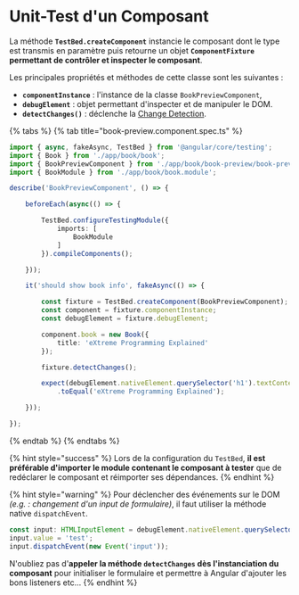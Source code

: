 # Unit-Test d'un Composant

La méthode **`TestBed.createComponent`** instancie le composant dont le type est transmis en paramètre puis retourne un objet **`ComponentFixture` permettant de contrôler et inspecter le composant**.

Les principales propriétés et méthodes de cette classe sont les suivantes :

* **`componentInstance`** : l'instance de la classe `BookPreviewComponent`,
* **`debugElement`** : objet permettant d'inspecter et de manipuler le DOM.
* **`detectChanges()`** : déclenche la [Change Detection](../../change-detection/).

{% tabs %}
{% tab title="book-preview.component.spec.ts" %}
```typescript
import { async, fakeAsync, TestBed } from '@angular/core/testing';
import { Book } from './app/book/book';
import { BookPreviewComponent } from './app/book/book-preview/book-preview.component';
import { BookModule } from './app/book/book.module';

describe('BookPreviewComponent', () => {

    beforeEach(async(() => {

        TestBed.configureTestingModule({
            imports: [
                BookModule
            ]
        }).compileComponents();

    }));

    it('should show book info', fakeAsync(() => {

        const fixture = TestBed.createComponent(BookPreviewComponent);
        const component = fixture.componentInstance;
        const debugElement = fixture.debugElement;

        component.book = new Book({
            title: 'eXtreme Programming Explained'
        });

        fixture.detectChanges();

        expect(debugElement.nativeElement.querySelector('h1').textContent)
            .toEqual('eXtreme Programming Explained');

    }));

});
```
{% endtab %}
{% endtabs %}

{% hint style="success" %}
Lors de la configuration du `TestBed`, **il est préférable d'importer le module contenant le composant à tester** que de redéclarer le composant et réimporter ses dépendances.
{% endhint %}

{% hint style="warning" %}
Pour déclencher des événements sur le DOM _\(e.g. : changement d'un input de formulaire\)_, il faut utiliser la méthode native `dispatchEvent`.

```typescript
const input: HTMLInputElement = debugElement.nativeElement.querySelector('input');
input.value = 'test';
input.dispatchEvent(new Event('input'));
```

N'oubliez pas d'**appeler la méthode `detectChanges` dès l'instanciation du composant** pour initialiser le formulaire et permettre à Angular d'ajouter les bons listeners etc...
{% endhint %}

